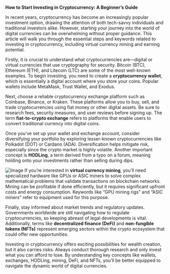 **How to Start Investing in Cryptocurrency: A Beginner’s Guide**

In recent years, cryptocurrency has become an increasingly popular investment option, drawing the attention of both tech-savvy individuals and traditional investors alike. However, starting your journey into the world of digital currencies can be overwhelming without proper guidance. This article will walk you through the essential steps and keywords related to investing in cryptocurrency, including virtual currency mining and earning potential.

Firstly, it is crucial to understand what cryptocurrencies are—digital or virtual currencies that use cryptography for security. Bitcoin (BTC), Ethereum (ETH), and Litecoin (LTC) are some of the most well-known examples. To begin investing, you need to create a **cryptocurrency wallet**, which is essentially a digital account where you store your coins. Popular wallets include MetaMask, Trust Wallet, and Exodus.

Next, choose a reliable cryptocurrency exchange platform such as Coinbase, Binance, or Kraken. These platforms allow you to buy, sell, and trade cryptocurrencies using fiat money or other digital assets. Be sure to research fees, security measures, and user reviews before signing up. The term **fiat-to-crypto exchange** refers to platforms that enable users to convert traditional currency into digital coins.

Once you’ve set up your wallet and exchange account, consider diversifying your portfolio by exploring lesser-known cryptocurrencies like Polkadot (DOT) or Cardano (ADA). Diversification helps mitigate risk, especially since the crypto market is highly volatile. Another important concept is **HODLing**, a term derived from a typo on a forum, meaning holding onto your investments rather than selling during dips.


![Image](https://github.com/user-attachments/assets/31692037-0104-4703-abd1-696b6a7dd41b)
If you’re interested in **virtual currency mining**, you’ll need specialized hardware like GPUs or ASIC miners to solve complex mathematical problems that validate transactions on blockchain networks. Mining can be profitable if done efficiently, but it requires significant upfront costs and energy consumption. Keywords like “GPU mining rigs” and “ASIC miners” refer to equipment used for this purpose.

Finally, stay informed about market trends and regulatory updates. Governments worldwide are still navigating how to regulate cryptocurrencies, so keeping abreast of legal developments is vital. Additionally, terms like **decentralized finance (DeFi)** and **non-fungible tokens (NFTs)** represent emerging sectors within the crypto ecosystem that could offer new opportunities.

Investing in cryptocurrency offers exciting possibilities for wealth creation, but it also carries risks. Always conduct thorough research and only invest what you can afford to lose. By understanding key concepts like wallets, exchanges, HODLing, mining, DeFi, and NFTs, you’ll be better equipped to navigate the dynamic world of digital currencies.